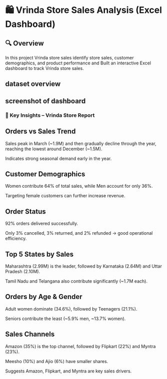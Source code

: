 # 🛍️ Vrinda Store Sales Analysis (Excel Dashboard)

## 🔍 Overview
In this project Vrinda store sales identify  store sales, customer demographics, and product performance and Built an interactive Excel dashboard to track Vrinda store sales.

## dataset overview







## screenshot of dashboard


<h3>🔑 Key Insights – Vrinda Store Report</h3>

## Orders vs Sales Trend

Sales peak in March (~1.9M) and then gradually decline through the year, reaching the lowest around December (~1.5M).

Indicates strong seasonal demand early in the year.

## Customer Demographics

Women contribute 64% of total sales, while Men account for only 36%.

Targeting female customers can further increase revenue.

## Order Status

92% orders delivered successfully.

Only 3% cancelled, 3% returned, and 2% refunded → good operational efficiency.

## Top 5 States by Sales

Maharashtra (2.99M) is the leader, followed by Karnataka (2.64M) and Uttar Pradesh (2.10M).

Tamil Nadu and Telangana also contribute significantly (~1.7M each).

## Orders by Age & Gender

Adult women dominate (34.6%), followed by Teenagers (21.1%).

Seniors contribute the least (~5.9% men, ~13.7% women).

## Sales Channels

Amazon (35%) is the top channel, followed by Flipkart (22%) and Myntra (23%).

Meesho (10%) and Ajio (6%) have smaller shares.

Suggests Amazon, Flipkart, and Myntra are key sales drivers.
